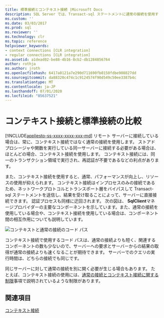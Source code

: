 ```yaml
---
title: 標準接続とコンテキスト接続 |Microsoft Docs
description: SQL Server では、Transact-sql ステートメントに通常の接続を使用する必要がある場合がありますが、コンテキスト接続はパフォーマンスとリソースの使用に関する利点を提供します。
ms.custom: ''
ms.date: 03/03/2017
ms.prod: sql
ms.reviewer: ''
ms.technology: clr
ms.topic: reference
helpviewer_keywords:
- context connections [CLR integration]
- regular connections [CLR integration]
ms.assetid: a1dead02-be88-4b16-8cb2-db1284856764
author: rothja
ms.author: jroth
ms.openlocfilehash: 6417a0121a7e290d711690fb0150fdbe908827dd
ms.sourcegitcommit: da88320c474c1c9124574f90d549c50ee3387b4c
ms.translationtype: MT
ms.contentlocale: ja-JP
ms.lasthandoff: 07/01/2020
ms.locfileid: "85637521"
---
```

# <a name="context-connections-vs-regular-connections"></a>コンテキスト接続と標準接続の比較
[!INCLUDE[appliesto-ss-xxxx-xxxx-xxx-md](../../../includes/applies-to-version/sqlserver.md)]
  リモート サーバーに接続している場合は、常に、コンテキスト接続ではなく通常の接続を使用します。 ストアド プロシージャや関数を実行している同一サーバーに接続する必要がある場合は、ほとんどの場合、コンテキスト接続を使用します。 コンテキスト接続には、同一のトランザクション領域で実行され、再認証が不要であるなどの利点があります。  
  
 また、コンテキスト接続を使用すると、通常、パフォーマンスが向上し、リソースの使用が抑えられます。 コンテキスト接続はインプロセスのみの接続であるため、ネットワークプロトコルとトランスポート層をバイパスして Transact-sql ステートメントを送信し、結果を受け取ることによって、サーバーに直接接続できます。 認証プロセスも同様に迂回されます。 次の図は、 **SqlClient**マネージプロバイダーの主要なコンポーネントを示しています。また、通常の接続を使用している場合や、コンテキスト接続を使用している場合は、コンポーネント間の相互作用についても説明しています。  
  
 ![コンテキストと通常の接続のコード パス](../../../relational-databases/clr-integration/data-access/media/clrintdataaccess.gif "コンテキストと通常の接続のコード パス")  
  
 コンテキスト接続で使用するコード パスは、通常の接続よりも短く、関連するコンポーネントの数も少ないので、サーバーへの要求とサーバーからの結果の取得が通常の接続よりも速くなることが期待できます。 サーバーでのクエリの実行時間は、どちらの接続でも同じです。  
  
 同じサーバーに対して通常の接続を別に開く必要が生じる場合もあります。 たとえば、コンテキスト接続の使用には、[通常の接続とコンテキスト接続に関する制限](../../../relational-databases/clr-integration/data-access/context-connections-and-regular-connections-restrictions.md)事項で説明されているような制限があります。  
  
## <a name="see-also"></a>関連項目  
 [コンテキスト接続](../../../relational-databases/clr-integration/data-access/context-connection.md)  
  
  
